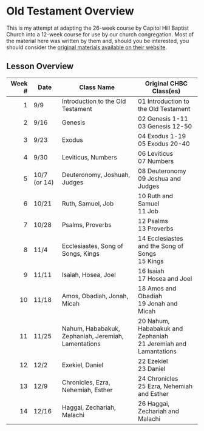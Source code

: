 # Old Testament Overview

This is my attempt at adapting the 26-week course by Capitol Hill Baptist Church into a 12-week course for use by our
church congregation. Most of the material here was written by them and, should you be interested, you should
consider the [original materials available on their website](http://www.capitolhillbaptist.org/resources/core-seminars/series/old-testament-overview/).

## Lesson Overview

| Week # | Date | Class Name | Original CHBC Class(es) |
|-------:|------|------------|-------------------------|
| 1 | 9/9 | Introduction to the Old Testament | 01 Introduction to the Old Testament |
| 2 | 9/16 | Genesis | 02 Genesis 1-11 <br> 03 Genesis 12-50 |
| 3 | 9/23 | Exodus | 04 Exodus 1-19 <br> 05 Exodus 20-40 |
| 4 | 9/30 | Leviticus, Numbers | 06 Leviticus <br> 07 Numbers |
| 5 | 10/7 (or 14) | Deuteronomy, Joshuah, Judges | 08 Deuteronomy <br> 09 Joshua and Judges |
| 6 | 10/21| Ruth, Samuel, Job | 10 Ruth and Samuel <br> 11 Job |
| 7 | 10/28 | Psalms, Proverbs | 12 Psalms <br> 13 Proverbs |
| 8 | 11/4 | Ecclesiastes, Song of Songs, Kings | 14 Ecclesiastes and the Song of Songs <br> 15 Kings |
| 9 | 11/11 | Isaiah, Hosea, Joel | 16 Isaiah <br> 17 Hosea and Joel |
| 10 | 11/18 | Amos, Obadiah, Jonah, Micah | 18 Amos and Obadiah <br> 19 Jonah and Micah  |
| 11 | 11/25 | Nahum, Hababakuk, Zephaniah, Jeremiah, Lamentations |  20 Nahum, Hababakuk and Zephaniah <br> 21 Jeremiah and Lamantations  |
| 12 | 12/2 | Exekiel, Daniel| 22 Ezekiel <br> 23 Daniel |
| 13 | 12/9 | Chronicles, Ezra, Nehemiah, Esther | 24 Chronicles <br> 25 Ezra, Nehemiah and Esther |
| 14 | 12/16 | Haggai, Zechariah, Malachi | 26 Haggai, Zechariah and Malachi |


